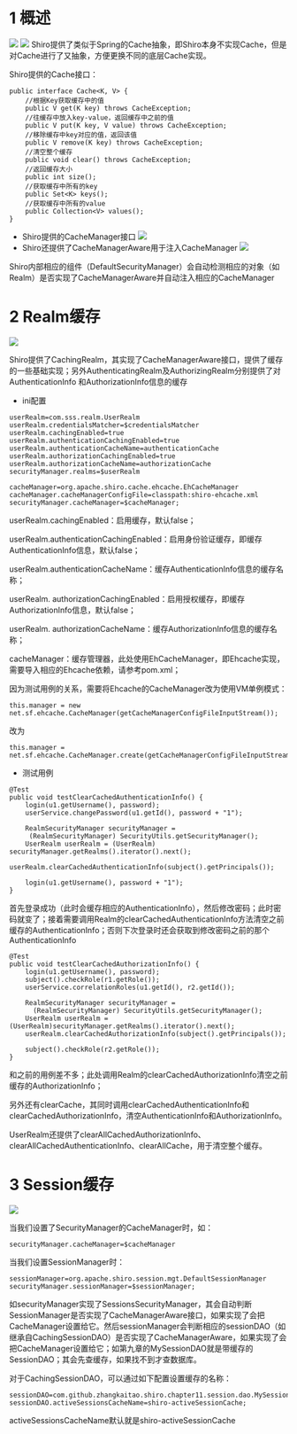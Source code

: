 # 1 概述
![](https://upload-images.jianshu.io/upload_images/4685968-fbc0bc35714425fb.png?imageMogr2/auto-orient/strip%7CimageView2/2/w/1240)
![](https://upload-images.jianshu.io/upload_images/4685968-21082a09aef44a84.png?imageMogr2/auto-orient/strip%7CimageView2/2/w/1240)
Shiro提供了类似于Spring的Cache抽象，即Shiro本身不实现Cache，但是对Cache进行了又抽象，方便更换不同的底层Cache实现。

Shiro提供的Cache接口：
```
public interface Cache<K, V> {
    //根据Key获取缓存中的值
    public V get(K key) throws CacheException;
    //往缓存中放入key-value，返回缓存中之前的值
    public V put(K key, V value) throws CacheException; 
    //移除缓存中key对应的值，返回该值
    public V remove(K key) throws CacheException;
    //清空整个缓存
    public void clear() throws CacheException;
    //返回缓存大小
    public int size();
    //获取缓存中所有的key
    public Set<K> keys();
    //获取缓存中所有的value
    public Collection<V> values();
}
```
- Shiro提供的CacheManager接口
![](https://upload-images.jianshu.io/upload_images/4685968-3bb58467e670fbce.png?imageMogr2/auto-orient/strip%7CimageView2/2/w/1240)
- Shiro还提供了CacheManagerAware用于注入CacheManager
![](https://upload-images.jianshu.io/upload_images/4685968-33e2103cc907404f.png?imageMogr2/auto-orient/strip%7CimageView2/2/w/1240)

Shiro内部相应的组件（DefaultSecurityManager）会自动检测相应的对象（如Realm）是否实现了CacheManagerAware并自动注入相应的CacheManager
# 2 Realm缓存
![](https://upload-images.jianshu.io/upload_images/4685968-12e6769b81662d11.png?imageMogr2/auto-orient/strip%7CimageView2/2/w/1240)

Shiro提供了CachingRealm，其实现了CacheManagerAware接口，提供了缓存的一些基础实现；另外AuthenticatingRealm及AuthorizingRealm分别提供了对AuthenticationInfo 和AuthorizationInfo信息的缓存

- ini配置   
```
userRealm=com.sss.realm.UserRealm
userRealm.credentialsMatcher=$credentialsMatcher
userRealm.cachingEnabled=true
userRealm.authenticationCachingEnabled=true
userRealm.authenticationCacheName=authenticationCache
userRealm.authorizationCachingEnabled=true
userRealm.authorizationCacheName=authorizationCache
securityManager.realms=$userRealm

cacheManager=org.apache.shiro.cache.ehcache.EhCacheManager
cacheManager.cacheManagerConfigFile=classpath:shiro-ehcache.xml
securityManager.cacheManager=$cacheManager;
```
userRealm.cachingEnabled：启用缓存，默认false；

userRealm.authenticationCachingEnabled：启用身份验证缓存，即缓存AuthenticationInfo信息，默认false；

userRealm.authenticationCacheName：缓存AuthenticationInfo信息的缓存名称；

userRealm. authorizationCachingEnabled：启用授权缓存，即缓存AuthorizationInfo信息，默认false；

userRealm. authorizationCacheName：缓存AuthorizationInfo信息的缓存名称；

cacheManager：缓存管理器，此处使用EhCacheManager，即Ehcache实现，需要导入相应的Ehcache依赖，请参考pom.xml；

因为测试用例的关系，需要将Ehcache的CacheManager改为使用VM单例模式：
```
this.manager = new net.sf.ehcache.CacheManager(getCacheManagerConfigFileInputStream());
```
改为
```
this.manager = net.sf.ehcache.CacheManager.create(getCacheManagerConfigFileInputStream());
```

- 测试用例 
```
@Test
public void testClearCachedAuthenticationInfo() {
    login(u1.getUsername(), password);
    userService.changePassword(u1.getId(), password + "1");

    RealmSecurityManager securityManager =
     (RealmSecurityManager) SecurityUtils.getSecurityManager();
    UserRealm userRealm = (UserRealm) securityManager.getRealms().iterator().next();
    userRealm.clearCachedAuthenticationInfo(subject().getPrincipals());

    login(u1.getUsername(), password + "1");
}
```
首先登录成功（此时会缓存相应的AuthenticationInfo），然后修改密码；此时密码就变了；接着需要调用Realm的clearCachedAuthenticationInfo方法清空之前缓存的AuthenticationInfo；否则下次登录时还会获取到修改密码之前的那个AuthenticationInfo
```
@Test
public void testClearCachedAuthorizationInfo() {
    login(u1.getUsername(), password);
    subject().checkRole(r1.getRole());
    userService.correlationRoles(u1.getId(), r2.getId());

    RealmSecurityManager securityManager =
      (RealmSecurityManager) SecurityUtils.getSecurityManager();
    UserRealm userRealm = (UserRealm)securityManager.getRealms().iterator().next();
    userRealm.clearCachedAuthorizationInfo(subject().getPrincipals());

    subject().checkRole(r2.getRole());
}
```
和之前的用例差不多；此处调用Realm的clearCachedAuthorizationInfo清空之前缓存的AuthorizationInfo；

 

另外还有clearCache，其同时调用clearCachedAuthenticationInfo和clearCachedAuthorizationInfo，清空AuthenticationInfo和AuthorizationInfo。

 

UserRealm还提供了clearAllCachedAuthorizationInfo、clearAllCachedAuthenticationInfo、clearAllCache，用于清空整个缓存。
# 3 Session缓存
![](https://upload-images.jianshu.io/upload_images/4685968-7b7b15b21d9b1bb3.png?imageMogr2/auto-orient/strip%7CimageView2/2/w/1240)

当我们设置了SecurityManager的CacheManager时，如：
```
securityManager.cacheManager=$cacheManager
```
当我们设置SessionManager时：
```
sessionManager=org.apache.shiro.session.mgt.DefaultSessionManager
securityManager.sessionManager=$sessionManager;
```
如securityManager实现了SessionsSecurityManager，其会自动判断SessionManager是否实现了CacheManagerAware接口，如果实现了会把CacheManager设置给它。然后sessionManager会判断相应的sessionDAO（如继承自CachingSessionDAO）是否实现了CacheManagerAware，如果实现了会把CacheManager设置给它；如第九章的MySessionDAO就是带缓存的SessionDAO；其会先查缓存，如果找不到才查数据库。

 

对于CachingSessionDAO，可以通过如下配置设置缓存的名称：
```
sessionDAO=com.github.zhangkaitao.shiro.chapter11.session.dao.MySessionDAO
sessionDAO.activeSessionsCacheName=shiro-activeSessionCache;
```
activeSessionsCacheName默认就是shiro-activeSessionCache
